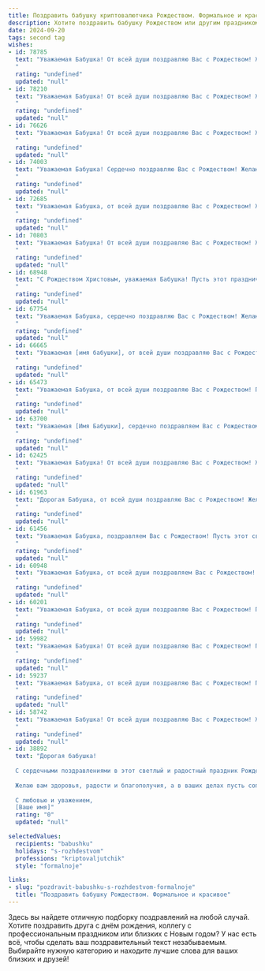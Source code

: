 ```yaml
---
title: Поздравить бабушку криптовалютчика Рождеством. Формальное и красивое
description: Хотите поздравить бабушку Рождеством или другим праздником? Наш ИИ создаст незабываемое поздравление, а вы обязательно выделитесь среди других.  
date: 2024-09-20
tags: second tag
wishes:
- id: 78785
  text: "Уважаемая Бабушка! От всей души поздравляю Вас с Рождеством! Желаю Вам крепкого здоровья, душевного тепла, благополучия и праздничного настроения. Пусть этот светлый праздник принесет в Вашу жизнь радость, любовь и мир.
  "
  rating: "undefined"
  updated: "null"
- id: 78210
  text: "Уважаемая Бабушка! От всей души поздравляю Вас с Рождеством! Желаю Вам крепкого здоровья, душевного тепла и праздничного настроения. Пусть в этом году Вас окружает любовь близких, а все начинания будут успешными. С Рождеством!
  "
  rating: "undefined"
  updated: "null"
- id: 76626
  text: "Уважаемая Бабушка! От всей души поздравляю Вас с Рождеством! Желаю крепкого здоровья, душевного умиротворения и семейного благополучия. Пусть этот светлый праздник принесет Вам радость, мир и теплоту близких людей.
  "
  rating: "undefined"
  updated: "null"
- id: 74003
  text: "Уважаемая Бабушка! Сердечно поздравляю Вас с Рождеством! Желаю Вам крепкого здоровья, душевного тепла, мирного неба над головой и, конечно же, благополучия в новом году. Пусть Рождественская звезда принесет Вам радость, а волшебство праздника согреет душу.
  "
  rating: "undefined"
  updated: "null"
- id: 72685
  text: "Уважаемая Бабушка, от всей души поздравляю Вас с Рождеством! Желаю Вам крепкого здоровья, семейного благополучия и праздничного настроения в этот светлый день. Пусть этот Рождественский праздник принесет Вам радость, тепло и мир.
  "
  rating: "undefined"
  updated: "null"
- id: 70803
  text: "Уважаемая Бабушка! От всей души поздравляю Вас с Рождеством! Желаю Вам крепкого здоровья, душевного тепла и праздничного настроения. Пусть этот светлый праздник принесет в Вашу жизнь радость, мир и благополучие. Пусть удача и успех сопутствуют Вам во всех начинаниях, а криптовалюты стабильно растут в цене!
  "
  rating: "undefined"
  updated: "null"
- id: 68948
  text: "С Рождеством Христовым, уважаемая Бабушка! Пусть этот праздничный день принесёт Вам мир, радость и благополучие.  Желаю Вам крепкого здоровья, долгих лет жизни и исполнения всех Ваших желаний!
  "
  rating: "undefined"
  updated: "null"
- id: 67754
  text: "Уважаемая Бабушка, сердечно поздравляю Вас с Рождеством! Желаю Вам крепкого здоровья, душевного тепла, праздничного настроения и благополучия в Новом году! Пусть Рождественские чудеса наполнят Ваш дом радостью и светом!
  "
  rating: "undefined"
  updated: "null"
- id: 66665
  text: "Уважаемая [имя бабушки], от всей души поздравляю Вас с Рождеством! Желаю Вам крепкого здоровья, семейного благополучия и праздничного настроения. Пусть этот светлый праздник наполнит Ваш дом радостью и теплом, а наступающий год принесет удачу и успех в Вашей профессии криптовалютчика.
  "
  rating: "undefined"
  updated: "null"
- id: 65473
  text: "Уважаемая Бабушка, от всей души поздравляю Вас с Рождеством! Пусть этот светлый праздник принесет Вам радость, мир и благополучие. Желаю Вам крепкого здоровья, долгих лет жизни и исполнения всех Ваших желаний. Пусть тепло Рождества согревает Вас и Ваших близких.
  "
  rating: "undefined"
  updated: "null"
- id: 63700
  text: "Уважаемая [Имя Бабушки], сердечно поздравляем Вас с Рождеством! Пусть этот светлый праздник наполнит ваш дом теплом, радостью и благополучием. Желаем Вам крепкого здоровья, мирного неба над головой и успехов  в вашем творчестве на ниве криптовалют.
  "
  rating: "undefined"
  updated: "null"
- id: 62425
  text: "Уважаемая Бабушка! От всей души поздравляю Вас с Рождеством! Желаю Вам крепкого здоровья, мира, радости и семейного благополучия. Пусть этот светлый праздник принесет в Ваш дом тепло, уют и добрые вести.
  "
  rating: "undefined"
  updated: "null"
- id: 61963
  text: "Дорогая Бабушка, от всей души поздравляю Вас с Рождеством! Желаю Вам крепкого здоровья, душевного тепла и мирного неба над головой. Пусть Рождественские чудеса наполнят Вашу жизнь радостью и счастьем!
  "
  rating: "undefined"
  updated: "null"
- id: 61456
  text: "Уважаемая Бабушка, поздравляем Вас с Рождеством! Пусть этот светлый праздник принесет в Ваш дом благополучие, здоровье и радость. Желаем Вам, чтобы новый год был наполнен добрыми вестями, успехом в профессиональной деятельности и крепким здоровьем.
  "
  rating: "undefined"
  updated: "null"
- id: 60948
  text: "Уважаемая Бабушка, от всей души поздравляем Вас с Рождеством! Желаем Вам крепкого здоровья, душевного тепла и праздничного настроения! Пусть этот светлый праздник принесет в Вашу жизнь радость, мир и благополучие!
  "
  rating: "undefined"
  updated: "null"
- id: 60201
  text: "Уважаемая Бабушка, от всей души поздравляю Вас с Рождеством! Пусть этот светлый праздник принесет в Ваш дом мир, радость и благополучие. Желаю Вам крепкого здоровья, душевного тепла и исполнения всех желаний!
  "
  rating: "undefined"
  updated: "null"
- id: 59982
  text: "Уважаемая Бабушка! От всей души поздравляю Вас с Рождеством! Пусть этот праздник принесет Вам мир, радость и благополучие. Желаю Вам крепкого здоровья, душевного тепла и исполнения всех желаний. Пусть рождественская звезда освещает Ваш путь!
  "
  rating: "undefined"
  updated: "null"
- id: 59237
  text: "Уважаемая Бабушка, от всей души поздравляю Вас с Рождеством! Пусть этот светлый праздник принесет в Ваш дом мир, благополучие и радость. Желаю Вам крепкого здоровья, бодрости духа и достатка. Пусть все Ваши мечты и надежды сбудутся в новом году.
  "
  rating: "undefined"
  updated: "null"
- id: 58742
  text: "Уважаемая Бабушка! От всей души поздравляю Вас с Рождеством! Желаю Вам крепкого здоровья, душевного тепла и благополучия в Новом году. Пусть Рождественская звезда освещает Ваш путь, а Ангел-Хранитель оберегает Вас от всех невзгод.
  "
  rating: "undefined"
  updated: "null"
- id: 38892
  text: "Дорогая бабушка!
  
  С сердечными поздравлениями в этот светлый и радостный праздник Рождества! Пусть огонь рождественской свечи освещает ваш дом теплом и уютом, а душа наполняется миром и гармонией.
  
  Желаю вам здоровья, радости и благополучия, а в ваших делах пусть сопровождает удача и успех. Пусть криптовалютные горизонты открывают новые возможности, а ваши старания приносят щедрые плоды.
  
  С любовью и уважением,
  [Ваше имя]"
  rating: "0"
  updated: "null"

selectedValues:
  recipients: "babushku"
  holidays: "s-rozhdestvom"
  professions: "kriptovaljutchik"
  style: "formalnoje"

links:
- slug: "pozdravit-babushku-s-rozhdestvom-formalnoje"
  title: "Поздравить бабушку Рождеством. Формальное и красивое"
---
```


Здесь вы найдете отличную подборку поздравлений на любой случай. 
Хотите поздравить друга с днём рождения, коллегу с профессиональным праздником или близких с Новым годом? У нас есть всё, чтобы сделать ваш поздравительный текст незабываемым. Выбирайте нужную категорию и находите лучшие слова для ваших близких и друзей!
